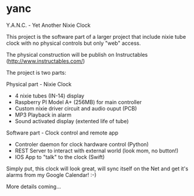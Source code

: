 # yanc
Y.A.N.C. - Yet Another Nixie Clock

This project is the software part of a larger project that include nixie tube clock with no physical controls but only "web" access.

The physical construction will be publish on Instructables (http://www.instructables.com/)

The project is two parts:

Physical part - Nixie Clock

- 4 nixie tubes (IN-14) display
- Raspberry PI Model A+ (256MB) for main controller
- Custom nixie driver circuit and audio ouput (PCB)
- MP3 Playback in alarm
- Sound activated display (extented life of tube)

Software part - Clock control and remote app

- Controler daemon for clock hardware control (Python)
- REST Server to interact with external world (look mom, no button!)
- IOS App to "talk" to the clock (Swift)

Simply put, this clock will look great, will sync itself on the Net and get it's alarms from my Google Calendar! :-)

More details coming...
